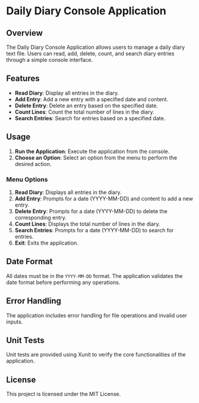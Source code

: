 # Daily Diary Console Application

## Overview

The Daily Diary Console Application allows users to manage a daily diary text file. Users can read, add, delete, count, and search diary entries through a simple console interface.

## Features

- **Read Diary**: Display all entries in the diary.
- **Add Entry**: Add a new entry with a specified date and content.
- **Delete Entry**: Delete an entry based on the specified date.
- **Count Lines**: Count the total number of lines in the diary.
- **Search Entries**: Search for entries based on a specified date.

## Usage

1. **Run the Application**: Execute the application from the console.
2. **Choose an Option**: Select an option from the menu to perform the desired action.

### Menu Options

1. **Read Diary**: Displays all entries in the diary.
2. **Add Entry**: Prompts for a date (YYYY-MM-DD) and content to add a new entry.
3. **Delete Entry**: Prompts for a date (YYYY-MM-DD) to delete the corresponding entry.
4. **Count Lines**: Displays the total number of lines in the diary.
5. **Search Entries**: Prompts for a date (YYYY-MM-DD) to search for entries.
6. **Exit**: Exits the application.

## Date Format

All dates must be in the `YYYY-MM-DD` format. The application validates the date format before performing any operations.

## Error Handling

The application includes error handling for file operations and invalid user inputs.

## Unit Tests

Unit tests are provided using Xunit to verify the core functionalities of the application.

## License

This project is licensed under the MIT License.

